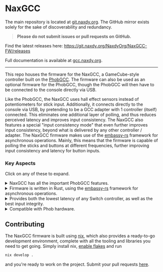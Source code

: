 # NaxGCC

The main repository is located at [git.naxdy.org](https://git.naxdy.org/NaxdyOrg/NaxGCC-FW). The GitHub mirror exists solely for the sake of discoverability and redundancy.

> **Please do not submit issues or pull requests on GitHub.**

Find the latest releases here: https://git.naxdy.org/NaxdyOrg/NaxGCC-FW/releases

Full documentation is available at [gcc.naxdy.org](https://gcc.naxdy.org/).

---

This repo houses the firmware for the NaxGCC, a GameCube-style controller built on the [PhobGCC](https://github.com/PhobGCC/PhobGCC-SW). The firmware can also be used as an optional firmware for the PhobGCC, though the PhobGCC will then have to be connected to the console directly via USB.

Like the PhobGCC, the NaxGCC uses hall effect sensors instead of potentiometers for stick input. Additionally, it connects directly to the console via USB, by pretending to be a GCC adapter with 1 controller (itself) connected. This eliminates one additional layer of polling, and thus reduces perceived latency and improves input consistency. The NaxGCC also features a special "input consistency mode" that even further improves input consistency, beyond what is delivered by any other controller / adapter. The NaxGCC firmware makes use of the [embassy-rs](https://github.com/embassy-rs/embassy) framework for asynchronous operations. Mainly, this means that the firmware is capable of polling the sticks and buttons at different frequencies, further improving input consistency and latency for button inputs.

### Key Aspects

Click on any of these to expand.

<details><summary>NaxGCC has all the important PhobGCC features.</summary>

The hardware of NaxGCC is directly forked from PhobGCC's, meaning it benefits from the same improvements over a "regular" GCC, most importantly the fact that it uses hall-effect sensors instead of potentiometers for reading your stick positions.

Furthermore, large parts of its firmware have also been taken from PhobGCC's firmware, such as the snapback filter, cardinal snapping, and notch remapping to name a few. If you're used to calibrating a PhobGCC, you will have no trouble here.

</details>

<details><summary>Firmware is written in Rust, using the <a href="https://github.com/embassy-rs/embassy">embassy-rs</a> framework for asynchronous operations.</summary>

The firmware being written in Rust allows for writing much cleaner code than one would normally be used to when writing firmware in C, because Rust allows for many zero and low cost abstractions in order to enhance code readability and maintainability. Adding embassy-rs for asynchronous operations on top of that provides 2 main benefits:

1. It further improves code readability and maintainability by allowing to separate functionality on a semantic level.
2. It allows multiple tasks to be executed on the same thread, sharing their workload. Effectively, due to this, the NaxGCC can update its buttons at a ~50us (that's *micro*seconds) interval, and its sticks at a 1ms interval.

</details>

<details><summary>Provides both the lowest latency of any Switch controller, as well as the best input integrity.</summary>

Because the NaxGCC connects directly to the console via USB, it already outperforms any controller that has to go through an adapter in terms of input latency.

Further, the NaxGCC has a special "input consistency" mode (enabled by default), which ensures a $\gt 98\%$ input accuracy, compared to $\lt 76\%$ for any other controller (worse if there is an adapter in the mix, with the exception of the Lossless Adapter).

For details on how it works, have a look at our [documentation](https://gcc.naxdy.org/).

</details>

<details><summary>Compatible with Phob hardware.</summary>

The NaxGCC firmware is compatible with regular Phob 2.0 boards (those using an RP2040 microcontroller), since it's originally forked from the PhobGCC project. This means that if you are willing and able to slightly modify your controller shell to allow a micro USB cable to connect to your Phob board during play, you can turn your existing PhobGCC into a NaxGCC at no extra cost!

</details>

## Contributing

The NaxGCC firmware is built using [nix](https://nixos.org/download/), which also provides a ready-to-go development environment, complete with all the tooling and libraries you need to get going. Simply install nix, [enable flakes](https://nixos.wiki/wiki/Flakes) and run

```bash
nix develop .
```

and you're ready to work on the project. Submit your pull requests [here](https://git.naxdy.org/NaxdyOrg/NaxGCC-FW/pulls).
